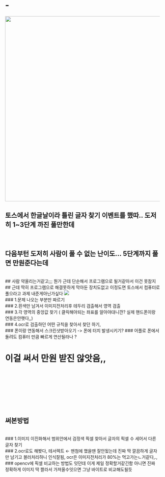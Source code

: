 # -
<img src="https://img1.daumcdn.net/thumb/R1280x0/?scode=mtistory2&fname=https%3A%2F%2Fblog.kakaocdn.net%2Fdn%2FcD5Swt%2FbtsJYdu6wEY%2Fmw5WRbgf5cKeetizSS33Mk%2Fimg.jpg" height="600"/>
<br/>

## 토스에서 한글날이라 틀린 글자 찾기 이벤트를 했따.. 도저히 1~3단계 까진 풀만한데

<br />

## 다음부턴 도저히 사람이 풀 수 없는 난이도... 5단계까지 풀면 만원준다는데
<br/>
## 사람 약올리는거같고;;; 뭔가 근데 단순해서 프로그램으로 될거같아서 이건 못참지 <br>
## 근데 딱히 프로그램으로 해결못하게 막아둔 장치도없고 이정도면 토스에서 컴퓨터로 풀으라고 과제 내준게아닌가싶다
<img src="https://blog.kakaocdn.net/dn/btUrD9/btsJX8ACWDy/3z5lgEHci9OvYBSSmyDap1/img.webp" />
<br>
### 1.문제 나오는 부분만 짜르기 <br>
### 2.흰색만 남겨서 이미지전처리후 테두리 검출해서 영역 검출 <br>
### 3.각 영역의 중앙값 찾기 ( 클릭해야되는 좌표를 알아야대니깐? 실제 핸드폰이랑 연동은안햇다,,) <br>
### 4.ocr로 검출하던 어떤 규칙을 찾아서 찾던 하기, <br>
### 폰이랑 연동해서 스크린샷받아오기 -> 폰에 터치 발생시키기?
### 어플로 폰에서 돌려도 컴퓨터 만큼 빠르게 연산될라나 ? 

# 이걸 써서 만원 받진 않앗음,,

<br/><br/><br/><br/><br/><br/><br/>

## 써본방법

<br>
### 1.이미지 이진화해서 범위안에서 검정색 픽셀 찾아서 글자의 픽셀 수 세어서 다른글자 찾기
<br>
### 2.ocr로도 해봣다, 테서렉트 ← 맨첨에 했을땐 잘안됬는데 진짜 딱 깔끔하게 글자만 남기고 블러처리하니 인식잘됨, ocr은 이미지전처리가 80%는 먹고가는ㄴ거같다,.,
<br>
### opencv에 픽셀 비교하는 방법도 잇던데 이게 제일 정확할거같긴함 아니면 진짜 정확하게 이미지 딱 짤라서 가져올수잇으면 그냥 바이트로 비교해도될듯 
